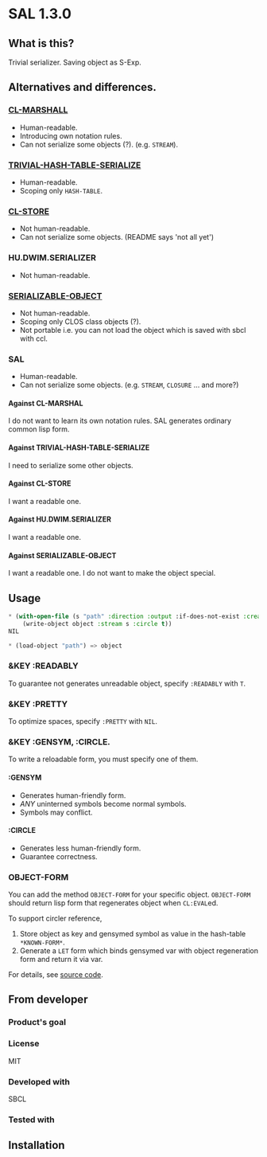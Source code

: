 # SAL 1.3.0
## What is this?
Trivial serializer. Saving object as S-Exp.

## Alternatives and differences.
### [CL-MARSHALL](https://github.com/wlbr/cl-marshal)
* Human-readable.
* Introducing own notation rules.
* Can not serialize some objects (?). (e.g. `STREAM`).
### [TRIVIAL-HASH-TABLE-SERIALIZE](https://gitlab.com/ediethelm/trivial-hashtable-serialize)
* Human-readable.
* Scoping only `HASH-TABLE`.
### [CL-STORE](https://github.com/kingcons/cl-store)
* Not human-readable.
* Can not serialize some objects. (README says 'not all yet')
### HU.DWIM.SERIALIZER
* Not human-readable.
### [SERIALIZABLE-OBJECT](https://github.com/guicho271828/serializable-object/)
* Not human-readable.
* Scoping only CLOS class objects (?).
* Not portable i.e. you can not load the object which is saved with sbcl with ccl.
### SAL
* Human-readable.
* Can not serialize some objects. (e.g. `STREAM`, `CLOSURE` ... and more?)
#### Against CL-MARSHAL
I do not want to learn its own notation rules.
SAL generates ordinary common lisp form.
#### Against TRIVIAL-HASH-TABLE-SERIALIZE
I need to serialize some other objects.
#### Against CL-STORE
I want a readable one.
#### Against HU.DWIM.SERIALIZER
I want a readable one.
#### Against SERIALIZABLE-OBJECT
I want a readable one.
I do not want to make the object special.

## Usage

```lisp
* (with-open-file (s "path" :direction :output :if-does-not-exist :create)
    (write-object object :stream s :circle t))
NIL

* (load-object "path") => object
```

### &KEY :READABLY
To guarantee not generates unreadable object, specify `:READABLY` with `T`.

### &KEY :PRETTY
To optimize spaces, specify `:PRETTY` with `NIL`.

### &KEY :GENSYM, :CIRCLE.
To write a reloadable form, you must specify one of them.
#### :GENSYM
* Generates human-friendly form.
* *ANY* uninterned symbols become normal symbols.
* Symbols may conflict.
#### :CIRCLE
* Generates less human-friendly form.
* Guarantee correctness.

### OBJECT-FORM
You can add the method `OBJECT-FORM` for your specific object.
`OBJECT-FORM` should return lisp form that regenerates object when `CL:EVAL`ed.

To support circler reference,

1. Store object as key and gensymed symbol as value in the hash-table `*KNOWN-FORM*`.
2. Generate a `LET` form which binds gensymed var with object regeneration form and return it via var.

For details, see [source code](src/sal.lisp).

## From developer

### Product's goal

### License
MIT

### Developed with
SBCL

### Tested with

## Installation

